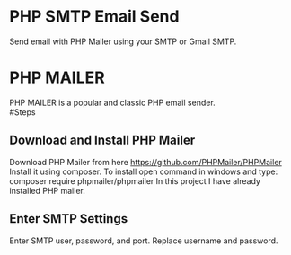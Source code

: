 # PHP SMTP Email Send
Send email with PHP Mailer using your SMTP or Gmail SMTP.  
# PHP MAILER 
PHP MAILER is a popular and classic PHP email sender.   
#Steps
## Download and Install PHP Mailer
Download PHP Mailer from here https://github.com/PHPMailer/PHPMailer 
Install it using composer. To install open command in windows and type: 
composer require phpmailer/phpmailer
In this project I have already installed PHP mailer.  
## Enter SMTP Settings 
Enter SMTP user, password, and port. 
Replace username and password. 


